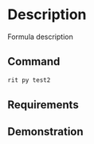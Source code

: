# Description

Formula description

## Command

```bash
rit py test2
```

## Requirements

## Demonstration
